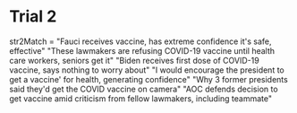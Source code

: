 # Trial 2
str2Match = "Fauci receives vaccine, has extreme confidence it's safe, effective"
        "These lawmakers are refusing COVID-19 vaccine until health care workers, seniors get it"
        "Biden receives first dose of COVID-19 vaccine, says nothing to worry about"
        "I would encourage the president to get a vaccine' for health, generating confidence"
        "Why 3 former presidents said they'd get the COVID vaccine on camera"
        "AOC defends decision to get vaccine amid criticism from fellow lawmakers, including teammate"